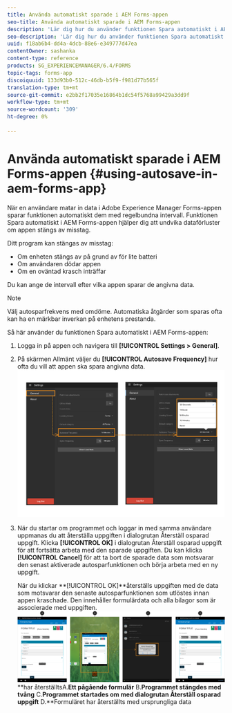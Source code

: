 ```yaml
---
title: Använda automatiskt sparade i AEM Forms-appen
seo-title: Använda automatiskt sparade i AEM Forms-appen
description: 'Lär dig hur du använder funktionen Spara automatiskt i AEM Forms-appen för att undvika dataförlust. '
seo-description: 'Lär dig hur du använder funktionen Spara automatiskt i AEM Forms-appen för att undvika dataförlust. '
uuid: f18ab6b4-dd4a-4dcb-88e6-e349777d47ea
contentOwner: sashanka
content-type: reference
products: SG_EXPERIENCEMANAGER/6.4/FORMS
topic-tags: forms-app
discoiquuid: 133d93b0-512c-46db-b5f9-f981d77b565f
translation-type: tm+mt
source-git-commit: e2bb2f17035e16864b1dc54f5768a99429a3dd9f
workflow-type: tm+mt
source-wordcount: '309'
ht-degree: 0%

---
```



# Använda automatiskt sparade i AEM Forms-appen {#using-autosave-in-aem-forms-app}

När en användare matar in data i Adobe Experience Manager Forms-appen sparar funktionen automatiskt dem med regelbundna intervall. Funktionen Spara automatiskt i AEM Forms-appen hjälper dig att undvika dataförluster om appen stängs av misstag.

Ditt program kan stängas av misstag:

* Om enheten stängs av på grund av för lite batteri
* Om användaren dödar appen
* Om en oväntad krasch inträffar

Du kan ange de intervall efter vilka appen sparar de angivna data.

>[!NOTE]
>
>Välj autosparfrekvens med omdöme. Automatiska åtgärder som sparas ofta kan ha en märkbar inverkan på enhetens prestanda.

Så här använder du funktionen Spara automatiskt i AEM Forms-appen:

1. Logga in på appen och navigera till **[!UICONTROL Settings > General]**.
1. På skärmen Allmänt väljer du **[!UICONTROL Autosave Frequency]** hur ofta du vill att appen ska spara angivna data.
   [ ![Ställa in autosparfrekvens](assets/using-autosave-freq-07.png)](assets/using-autosave-freq-07-1.png)

1. När du startar om programmet och loggar in med samma användare uppmanas du att återställa uppgiften i dialogrutan Återställ osparad uppgift. Klicka **[!UICONTROL OK]** i dialogrutan Återställ osparad uppgift för att fortsätta arbeta med den sparade uppgiften. Du kan klicka **[!UICONTROL Cancel]** för att ta bort de sparade data som motsvarar den senast aktiverade autosparfunktionen och börja arbeta med en ny uppgift.

   När du klickar **[!UICONTROL OK]**återställs uppgiften med de data som motsvarar den senaste autosparfunktionen som utlöstes innan appen kraschade. Den innehåller formulärdata och alla bilagor som är associerade med uppgiften.
   [ ![Hämtning av en uppgift](assets/autosave-flow.png)](assets/using-autosave-freq-06.png)**har återställtsA.**Ett pågående formulär** B.**Programmet stängdes med tvång** C.**Programmet startades om med dialogrutan Återställ osparad uppgift** D.**Formuläret har återställts med ursprungliga data

